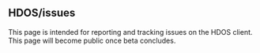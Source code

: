 HDOS/issues
---


This page is intended for reporting and tracking issues on the HDOS client.  
This page will become public once beta concludes.  

